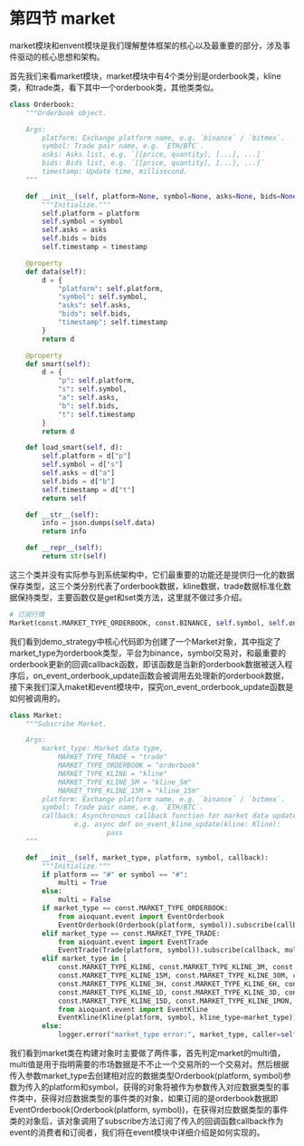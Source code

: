 # 第四节 market

market模块和envent模块是我们理解整体框架的核心以及最重要的部分，涉及事件驱动的核心思想和架构。

首先我们来看market模块，market模块中有4个类分别是orderbook类，kline类，和trade类，看下其中一个orderbook类，其他类类似。

```python
class Orderbook:
    """Orderbook object.

    Args:
        platform: Exchange platform name, e.g. `binance` / `bitmex`.
        symbol: Trade pair name, e.g. `ETH/BTC`.
        asks: Asks list, e.g. `[[price, quantity], [...], ...]`
        bids: Bids list, e.g. `[[price, quantity], [...], ...]`
        timestamp: Update time, millisecond.
    """

    def __init__(self, platform=None, symbol=None, asks=None, bids=None, timestamp=None):
        """Initialize."""
        self.platform = platform
        self.symbol = symbol
        self.asks = asks
        self.bids = bids
        self.timestamp = timestamp

    @property
    def data(self):
        d = {
            "platform": self.platform,
            "symbol": self.symbol,
            "asks": self.asks,
            "bids": self.bids,
            "timestamp": self.timestamp
        }
        return d

    @property
    def smart(self):
        d = {
            "p": self.platform,
            "s": self.symbol,
            "a": self.asks,
            "b": self.bids,
            "t": self.timestamp
        }
        return d

    def load_smart(self, d):
        self.platform = d["p"]
        self.symbol = d["s"]
        self.asks = d["a"]
        self.bids = d["b"]
        self.timestamp = d["t"]
        return self

    def __str__(self):
        info = json.dumps(self.data)
        return info

    def __repr__(self):
        return str(self)
```

这三个类并没有实际参与到系统架构中，它们最重要的功能还是提供归一化的数据保存类型，这三个类分别代表了orderbook数据，kline数据，trade数据标准化数据保持类型，主要函数仅是get和set类方法，这里就不做过多介绍。

```python
# 订阅行情
Market(const.MARKET_TYPE_ORDERBOOK, const.BINANCE, self.symbol, self.on_event_orderbook_update)
```

我们看到demo_strategy中核心代码即为创建了一个Market对象，其中指定了market_type为orderbook类型，平台为binance，symbol交易对，和最重要的orderbook更新的回调callback函数，即该函数是当新的orderbook数据被送入程序后，on_event_orderbook_update函数会被调用去处理新的orderbook数据，接下来我们深入maket和event模块中，探究on_event_orderbook_update函数是如何被调用的。

```python
class Market:
    """Subscribe Market.

    Args:
        market_type: Market data type,
            MARKET_TYPE_TRADE = "trade"
            MARKET_TYPE_ORDERBOOK = "orderbook"
            MARKET_TYPE_KLINE = "kline"
            MARKET_TYPE_KLINE_5M = "kline_5m"
            MARKET_TYPE_KLINE_15M = "kline_15m"
        platform: Exchange platform name, e.g. `binance` / `bitmex`.
        symbol: Trade pair name, e.g. `ETH/BTC`.
        callback: Asynchronous callback function for market data update.
                e.g. async def on_event_kline_update(kline: Kline):
                        pass
    """

    def __init__(self, market_type, platform, symbol, callback):
        """Initialize."""
        if platform == "#" or symbol == "#":
            multi = True
        else:
            multi = False
        if market_type == const.MARKET_TYPE_ORDERBOOK:
            from aioquant.event import EventOrderbook
            EventOrderbook(Orderbook(platform, symbol)).subscribe(callback, multi)
        elif market_type == const.MARKET_TYPE_TRADE:
            from aioquant.event import EventTrade
            EventTrade(Trade(platform, symbol)).subscribe(callback, multi)
        elif market_type in [
            const.MARKET_TYPE_KLINE, const.MARKET_TYPE_KLINE_3M, const.MARKET_TYPE_KLINE_5M,
            const.MARKET_TYPE_KLINE_15M, const.MARKET_TYPE_KLINE_30M, const.MARKET_TYPE_KLINE_1H,
            const.MARKET_TYPE_KLINE_3H, const.MARKET_TYPE_KLINE_6H, const.MARKET_TYPE_KLINE_12H,
            const.MARKET_TYPE_KLINE_1D, const.MARKET_TYPE_KLINE_3D, const.MARKET_TYPE_KLINE_1W,
            const.MARKET_TYPE_KLINE_15D, const.MARKET_TYPE_KLINE_1MON, const.MARKET_TYPE_KLINE_1Y]:
            from aioquant.event import EventKline
            EventKline(Kline(platform, symbol, kline_type=market_type)).subscribe(callback, multi)
        else:
            logger.error("market_type error:", market_type, caller=self)
```

我们看到market类在构建对象时主要做了两件事，首先判定market的multi值，multi值是用于指明需要的市场数据是不不止一个交易所的一个交易对。然后根据传入参数market_type去创建相对应的数据类型Orderbook(platform, symbol)参数为传入的platform和symbol，获得的对象将被作为参数传入对应数据类型的事件类中，获得对应数据类型的事件类的对象，如果订阅的是orderbook数据即EventOrderbook(Orderbook(platform, symbol))，在获得对应数据类型的事件类的对象后，该对象调用了subscribe方法订阅了传入的回调函数callback作为event的消费者和订阅者，我们将在event模块中详细介绍是如何实现的。
